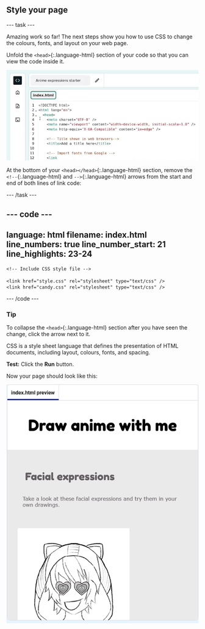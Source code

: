 <h2 class="c-project-heading--task">Style your page</h2>

--- task ---

Amazing work so far! The next steps show you how to use CSS to change the colours, fonts, and layout on your web page.

Unfold the `<head>`{:.language-html} section of your code so that you can view the code inside it.

![The mouse clicks on the little triangle next to the line 3 number to collapse the head code.](images/step_2_collapse.gif)

At the bottom of your `<head></head>`{:.language-html} section, remove the `<!--`{:.language-html} and `-->`{:.language-html} arrows from the start and end of both lines of link code:

--- /task ---

<div class="c-project-code">

--- code ---
---
language: html
filename: index.html
line_numbers: true
line_number_start: 21
line_highlights: 23-24
---   
    <!-- Include CSS style file -->

    <link href="style.css" rel="stylesheet" type="text/css" />
    <link href="candy.css" rel="stylesheet" type="text/css" />
  </head>

--- /code ---
</div>

<div class="c-project-callout c-project-callout--tip">

### Tip

To collapse the `<head>`{:.language-html} section after you have seen the change, click the arrow next to it. 

CSS is a style sheet language that defines the presentation of HTML documents, including layout, colours, fonts, and spacing.

</div>

**Test:** Click the **Run** button.

Now your page should look like this:

![style changed for fonts and background](images/style_changed.png)